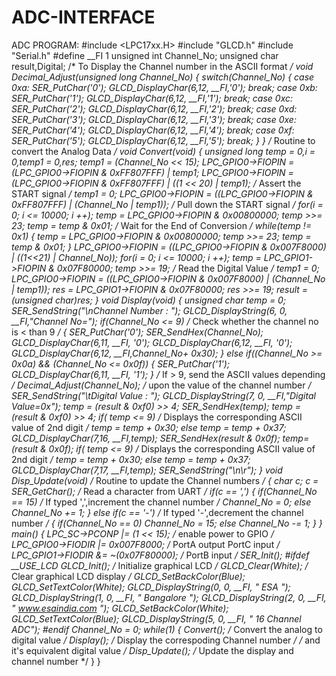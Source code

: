 # ADC-INTERFACE
ADC PROGRAM:
#include <LPC17xx.H>
#include "GLCD.h"
#include "Serial.h"
#define __FI 1
unsigned int Channel_No;
unsigned char result,Digital;
/* To Display the Channel number in the ASCII format */
void Decimal_Adjust(unsigned long Channel_No)
{
switch(Channel_No)
{
case 0xa: SER_PutChar('0');
GLCD_DisplayChar(6,12, __FI,'0');
break;
case 0xb: SER_PutChar('1');
GLCD_DisplayChar(6,12, __FI,'1');
break;
case 0xc: SER_PutChar('2');
GLCD_DisplayChar(6,12, __FI,'2');
break;
case 0xd: SER_PutChar('3');
GLCD_DisplayChar(6,12, __FI,'3');
break;
case 0xe: SER_PutChar('4');
GLCD_DisplayChar(6,12, __FI,'4');
break;
case 0xf: SER_PutChar('5');
GLCD_DisplayChar(6,12, __FI,'5');
break;
}
}
/* Routine to convert the Analog Data */
void Convert(void)
{
unsigned long temp = 0,i = 0,temp1 = 0,res;
temp1 = (Channel_No << 15);
LPC_GPIO0->FIOPIN = (LPC_GPIO0->FIOPIN & 0xFF807FFF) | temp1;
LPC_GPIO0->FIOPIN = (LPC_GPIO0->FIOPIN & 0xFF807FFF) | ((1 << 20) | temp1); /*
Assert the START signal */
temp1 = 0;
LPC_GPIO0->FIOPIN = ((LPC_GPIO0->FIOPIN & 0xFF807FFF) | (Channel_No | temp1));
/* Pull down the START signal */
for(i = 0; i <= 10000; i ++);
temp = LPC_GPIO0->FIOPIN & 0x00800000;
temp >>= 23;
temp = temp & 0x01; /* Wait for the End of Conversion */
while(temp != 0x1)
{
temp = LPC_GPIO0->FIOPIN & 0x00800000;
temp >>= 23;
temp = temp & 0x01;
}
LPC_GPIO0->FIOPIN = ((LPC_GPIO0->FIOPIN & 0x007F8000) | ((1<<21) | Channel_No));
for(i = 0; i <= 10000; i ++);
temp = LPC_GPIO1->FIOPIN & 0x07F80000;
temp >>= 19;
/* Read the Digital
Value */
temp1 = 0;
LPC_GPIO0->FIOPIN = ((LPC_GPIO0->FIOPIN & 0x007F8000) | (Channel_No | temp1));
res = LPC_GPIO1->FIOPIN & 0x07F80000;
res >>= 19;
result = (unsigned char)res;
}
void Display(void)
{
unsigned char temp = 0;
SER_SendString("\nChannel Number : ");
GLCD_DisplayString(6, 0, __FI,"Channel No=");
if(Channel_No <= 9) /* Check whether the channel no is < than 9
*/
{
SER_PutChar('0');
SER_SendHex(Channel_No);
GLCD_DisplayChar(6,11, __FI, '0');
GLCD_DisplayChar(6,12, __FI, '0');
GLCD_DisplayChar(6,12, __FI,Channel_No+ 0x30);
}
else if((Channel_No >= 0x0a) && (Channel_No <= 0x0f))
{
SER_PutChar('1');
GLCD_DisplayChar(6,11, __FI, '1');
}
/* If > 9, send the ASCII values depending */
Decimal_Adjust(Channel_No); /* upon the value of the channel
number */
SER_SendString("\tDigital Value : ");
GLCD_DisplayString(7, 0, __FI,"Digital Value=0x");
temp = (result & 0xf0) >> 4;
SER_SendHex(temp);
temp = (result & 0xf0) >> 4;
if( temp <= 9) /* Displays the corresponding
ASCII value of 2nd digit */
temp = temp + 0x30;
else
temp = temp + 0x37;
GLCD_DisplayChar(7,16, __FI,temp);
SER_SendHex(result & 0x0f);
temp=(result & 0x0f);
if( temp <= 9) /* Displays the corresponding
ASCII value of 2nd digit */
temp = temp + 0x30;
else
temp = temp + 0x37;
GLCD_DisplayChar(7,17, __FI,temp);
SER_SendString("\n\r");
}
void Disp_Update(void) /* Routine to update the Channel
numbers */
{
char c;
c = SER_GetChar(); /* Read a character from UART */
if(c == ',')
{
if(Channel_No == 15) /* If typed ',',increment the channel
number */
Channel_No = 0;
else
Channel_No += 1;
}
else if(c == '-') /* If typed '-',decrement the channel number */
{
if(Channel_No == 0)
Channel_No = 15;
else
Channel_No -= 1;
}
}
main()
{
LPC_SC->PCONP |= (1 << 15); /* enable power to GPIO */
LPC_GPIO0->FIODIR |= 0x007F8000; /* PortA output PortC input */
LPC_GPIO1->FIODIR &= ~(0x07F80000); /* PortB input */
SER_Init();
#ifdef __USE_LCD
GLCD_Init(); /* Initialize graphical LCD */
GLCD_Clear(White); /* Clear graphical LCD display */
GLCD_SetBackColor(Blue);
GLCD_SetTextColor(White);
GLCD_DisplayString(0, 0, __FI, " ESA ");
GLCD_DisplayString(1, 0, __FI, " Bangalore ");
GLCD_DisplayString(2, 0, __FI, " www.esaindia.com ");
GLCD_SetBackColor(White);
GLCD_SetTextColor(Blue);
GLCD_DisplayString(5, 0, __FI, " 16 Channel ADC");
#endif
Channel_No = 0;
while(1)
{
Convert(); /* Convert the analog to
digital value */
Display(); /* Display the correspoding
Channel number */
/* and it's
equivalent digital value */
Disp_Update(); /* Update the display and channel
number */
}
}
